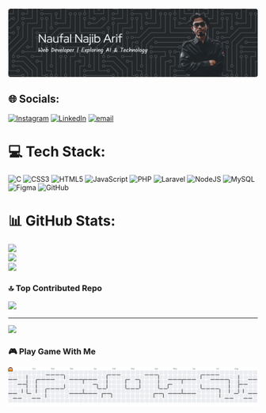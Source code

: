 ![Naufal Najib Arif ](img/github-header-banner.png)

## 🌐 Socials:
[![Instagram](https://img.shields.io/badge/Instagram-%23E4405F.svg?logo=Instagram&logoColor=white)](https://instagram.com/nnajibba) [![LinkedIn](https://img.shields.io/badge/LinkedIn-%230077B5.svg?logo=linkedin&logoColor=white)](https://www.linkedin.com/in/naufal-najib-arif-a068a022a/) [![email](https://img.shields.io/badge/Email-D14836?logo=gmail&logoColor=white)](mailto:naufalnajib52@gmail.com) 

# 💻 Tech Stack:
![C](https://img.shields.io/badge/c-%2300599C.svg?style=for-the-badge&logo=c&logoColor=white) ![CSS3](https://img.shields.io/badge/css3-%231572B6.svg?style=for-the-badge&logo=css3&logoColor=white) ![HTML5](https://img.shields.io/badge/html5-%23E34F26.svg?style=for-the-badge&logo=html5&logoColor=white) ![JavaScript](https://img.shields.io/badge/javascript-%23323330.svg?style=for-the-badge&logo=javascript&logoColor=%23F7DF1E) ![PHP](https://img.shields.io/badge/php-%23777BB4.svg?style=for-the-badge&logo=php&logoColor=white) ![Laravel](https://img.shields.io/badge/laravel-%23FF2D20.svg?style=for-the-badge&logo=laravel&logoColor=white) ![NodeJS](https://img.shields.io/badge/node.js-6DA55F?style=for-the-badge&logo=node.js&logoColor=white) ![MySQL](https://img.shields.io/badge/mysql-4479A1.svg?style=for-the-badge&logo=mysql&logoColor=white) ![Figma](https://img.shields.io/badge/figma-%23F24E1E.svg?style=for-the-badge&logo=figma&logoColor=white) ![GitHub](https://img.shields.io/badge/github-%23121011.svg?style=for-the-badge&logo=github&logoColor=white)

# 📊 GitHub Stats:
![](https://github-readme-stats.vercel.app/api?username=najibarif&theme=dark&hide_border=true&include_all_commits=false&count_private=false)<br/>
![](https://nirzak-streak-stats.vercel.app/?user=najibarif&theme=dark&hide_border=true)<br/>
![](https://github-readme-stats.vercel.app/api/top-langs/?username=najibarif&theme=dark&hide_border=true&include_all_commits=false&count_private=false&layout=compact)

### 🔝 Top Contributed Repo
![](https://github-contributor-stats.vercel.app/api?username=najibarif&limit=5&theme=dark&combine_all_yearly_contributions=true)

---
[![](https://visitcount.itsvg.in/api?id=najibarif&icon=0&color=0)](https://visitcount.itsvg.in)

### 🎮 Play Game With Me
<picture>
  <source media="(prefers-color-scheme: dark)" srcset="https://raw.githubusercontent.com/najibarif/najibarif/output/pacman-contribution-graph-dark.svg">
  <source media="(prefers-color-scheme: light)" srcset="https://raw.githubusercontent.com/najibarif/najibarif/output/pacman-contribution-graph.svg">
  <img alt="pacman contribution graph" src="https://raw.githubusercontent.com/najibarif/najibarif/output/pacman-contribution-graph.svg">
</picture>
<!-- Proudly created with GPRM ( https://gprm.itsvg.in ) -->